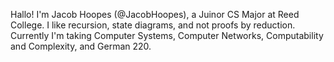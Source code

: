 Hallo!
I'm Jacob Hoopes (@JacobHoopes), a Juinor CS Major at Reed College.
I like recursion, state diagrams, and not proofs by reduction.
Currently I'm taking Computer Systems, Computer Networks, Computability and Complexity, and German 220.
